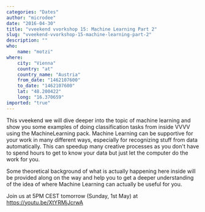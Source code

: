 ```yaml
---
categories: "Dates"
author: "microdee"
date: "2016-04-30"
title: "vveekend vvorkshop 15: Machine Learning Part 2"
slug: "vveekend-vvorkshop-15-machine-learning-part-2"
description: ""
who: 
    name: "motzi"
where: 
    city: "Vienna"
    country: "at"
    country_name: "Austria"
    from_date: "1462107600"
    to_date: "1462107600"
    lat: "48.200422"
    long: "16.370659"
imported: "true"
---
```



This vveekend we will dive deeper into the topic of machine learning and show you some examples of doing classification tasks from inside VVVV using the MachineLearning pack. Machine Learning can be supportive for your work in many different ways, especially for recognizing stuff from data automatically. This can speedup many creative processes as you don't have to spend hours to get to know your data but just let the computer do the work for you.

Some theoretical background of what is actually happening here inside will be provided along on the way and help you to get a deeper understanding of the idea of where Machine Learning can actually be useful for you.

Join us at 5PM CEST tomorrow (Sunday, 1st May) at
https://youtu.be/XtYRMjJcrwA